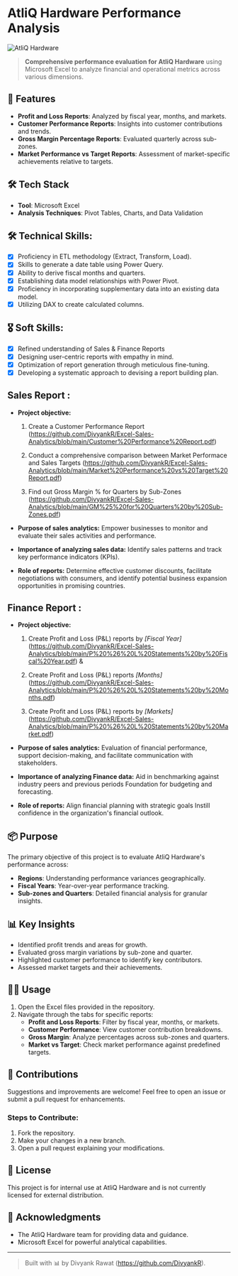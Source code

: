 # AtliQ Hardware Performance Analysis

![AtliQ Hardware](/mnt/data/AtliQ_Hardware_Updated_Logo.png "AtliQ Hardware Logo")

> **Comprehensive performance evaluation for AtliQ Hardware** using Microsoft Excel to analyze financial and operational metrics across various dimensions.

## 🚀 Features

- **Profit and Loss Reports**: Analyzed by fiscal year, months, and markets.
- **Customer Performance Reports**: Insights into customer contributions and trends.
- **Gross Margin Percentage Reports**: Evaluated quarterly across sub-zones.
- **Market Performance vs Target Reports**: Assessment of market-specific achievements relative to targets.

## 🛠️ Tech Stack

- **Tool**: Microsoft Excel
- **Analysis Techniques**: Pivot Tables, Charts, and Data Validation

## 🛠 Technical Skills:
- [x]	Proficiency in ETL methodology (Extract, Transform, Load).
- [x]	Skills to generate a date table using Power Query.
- [x]	Ability to derive fiscal months and quarters.
- [x]	Establishing data model relationships with Power Pivot.
- [x]	Proficiency in incorporating supplementary data into an existing data model.
- [x]	Utilizing DAX to create calculated columns.

## 🎖 Soft Skills:
- [x]	Refined understanding of Sales & Finance Reports
- [x]	Designing user-centric reports with empathy in mind.
- [x]	Optimization of report generation through meticulous fine-tuning.
- [x]	Developing a systematic approach to devising a report building plan.

## Sales Report :


- **Project objective:** 

    1. Create a Customer Performance Report (https://github.com/DivyankR/Excel-Sales-Analytics/blob/main/Customer%20Performance%20Report.pdf)

    2. Conduct a comprehensive comparison between Market Performace and Sales Targets (https://github.com/DivyankR/Excel-Sales-Analytics/blob/main/Market%20Performance%20vs%20Target%20Report.pdf)

    3. Find out Gross Margin % for Quarters by Sub-Zones (https://github.com/DivyankR/Excel-Sales-Analytics/blob/main/GM%25%20for%20Quarters%20by%20Sub-Zones.pdf)

- **Purpose of sales analytics:** Empower businesses to monitor and evaluate their sales activities and performance.

- **Importance of analyzing sales data:** Identify sales patterns and track key performance indicators (KPIs).

- **Role of reports:** Determine effective customer discounts, facilitate negotiations with consumers, and identify potential business expansion opportunities in promising countries.


## Finance Report :

- **Project objective:** 

    1. Create Profit and Loss (P&L) reports by _[Fiscal Year]_(https://github.com/DivyankR/Excel-Sales-Analytics/blob/main/P%20%26%20L%20Statements%20by%20Fiscal%20Year.pdf) &  

    2. Create Profit and Loss (P&L) reports _[Months]_(https://github.com/DivyankR/Excel-Sales-Analytics/blob/main/P%20%26%20L%20Statements%20by%20Months.pdf)

    3. Create Profit and Loss (P&L) reports by _[Markets]_(https://github.com/DivyankR/Excel-Sales-Analytics/blob/main/P%20%26%20L%20Statements%20by%20Market.pdf)

- **Purpose of sales analytics:** Evaluation of financial performance, support decision-making, and facilitate communication with stakeholders.

- **Importance of analyzing Finance data:** Aid in benchmarking against industry peers and previous periods Foundation for budgeting and forecasting.

- **Role of reports:** Align financial planning with strategic goals Instill confidence in the organization's financial outlook.

## 📦 Purpose

The primary objective of this project is to evaluate AtliQ Hardware's performance across:

- **Regions**: Understanding performance variances geographically.
- **Fiscal Years**: Year-over-year performance tracking.
- **Sub-zones and Quarters**: Detailed financial analysis for granular insights.

## 📊 Key Insights

- Identified profit trends and areas for growth.
- Evaluated gross margin variations by sub-zone and quarter.
- Highlighted customer performance to identify key contributors.
- Assessed market targets and their achievements.

## 🧑‍💻 Usage

1. Open the Excel files provided in the repository.
2. Navigate through the tabs for specific reports:
   - **Profit and Loss Reports**: Filter by fiscal year, months, or markets.
   - **Customer Performance**: View customer contribution breakdowns.
   - **Gross Margin**: Analyze percentages across sub-zones and quarters.
   - **Market vs Target**: Check market performance against predefined targets.

## 🤝 Contributions

Suggestions and improvements are welcome! Feel free to open an issue or submit a pull request for enhancements.

### Steps to Contribute:

1. Fork the repository.
2. Make your changes in a new branch.
3. Open a pull request explaining your modifications.

## 📜 License

This project is for internal use at AtliQ Hardware and is not currently licensed for external distribution.

## 🌟 Acknowledgments

- The AtliQ Hardware team for providing data and guidance.
- Microsoft Excel for powerful analytical capabilities.

---


> Built with 📊 by Divyank Rawat (https://github.com/DivyankR).

